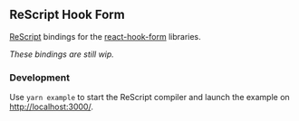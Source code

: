 ## ReScript Hook Form

[ReScript](https://rescript-lang.org/) bindings for the [react-hook-form](https://react-hook-form.com) libraries.

_These bindings are still wip._

### Development

Use `yarn example` to start the ReScript compiler and launch the example on [http://localhost:3000/](http://localhost:3000/).
